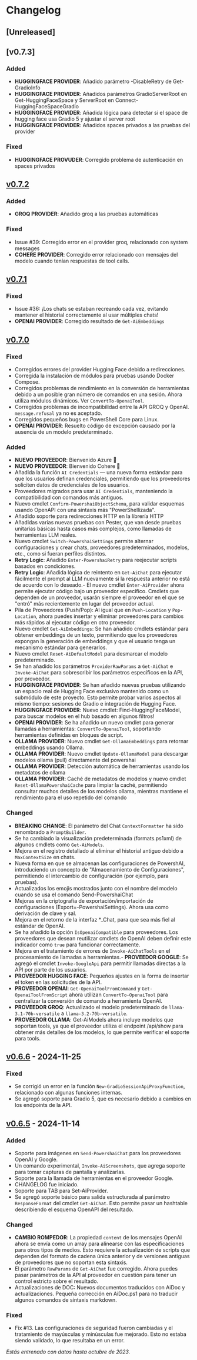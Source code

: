 ﻿# Changelog

## [Unreleased] <!--AiDoc:Translator:IgnoreLine-->

## [v0.7.3]

### Added <!--AiDoc:Translator:IgnoreLine-->
- **HUGGINGFACE PROVIDER**: Añadido parámetro -DisableRetry de Get-GradioInfo
- **HUGGINGFACE PROVIDER**: Añadidos parámetros GradioServerRoot en Get-HuggingFaceSpace y ServerRoot en Connect-HuggingFaceSpaceGradio
- **HUGGINGFACE PROVIDER**: Añadida lógica para detectar si el space de hugging face usa Gradio 5 y ajustar el server root
- **HUGGINGFACE PROVIDER**: Añadidos spaces privados a las pruebas del provider

### Fixed <!--AiDoc:Translator:IgnoreLine-->
- **HUGGINGFACE PROVUDER**: Corregido problema de autenticación en spaces privados


## [v0.7.2]

### Added <!--AiDoc:Translator:IgnoreLine-->
- **GROQ PROVIDER**: Añadido groq a las pruebas automáticas

### Fixed <!--AiDoc:Translator:IgnoreLine-->
- Issue #39: Corregido error en el provider groq, relacionado con system messages 
- **COHERE PROVIDER**: Corregido error relacionado con mensajes del modelo cuando tenían respuestas de tool calls.


## [v0.7.1]

### Fixed <!--AiDoc:Translator:IgnoreLine-->
- Issue #36: ¡Los chats se estaban recreando cada vez, evitando mantener el historial correctamente al usar múltiples chats! 
- **OPENAI PROVIDER**: Corregido resultado de `Get-AiEmbeddings`

## [v0.7.0]

### Fixed <!--AiDoc:Translator:IgnoreLine-->
- Corregidos errores del provider Hugging Face debido a redirecciones.
- Corregida la instalación de módulos para pruebas usando Docker Compose.
- Corregidos problemas de rendimiento en la conversión de herramientas debido a un posible gran número de comandos en una sesión. Ahora utiliza módulos dinámicos. Ver `ConvertTo-OpenaiTool`.
- Corregidos problemas de incompatibilidad entre la API GROQ y OpenAI. `message.refusal` ya no es aceptado.
- Corregidos pequeños bugs en PowerShell Core para Linux.
- **OPENAI PROVIDER**: Resuelto código de excepción causado por la ausencia de un modelo predeterminado.

### Added <!--AiDoc:Translator:IgnoreLine-->
- **NUEVO PROVEEDOR**: Bienvenido Azure 🎉
- **NUEVO PROVEEDOR**: Bienvenido Cohere 🎉
- Añadida la función `AI Credentials` — una nueva forma estándar para que los usuarios definan credenciales, permitiendo que los proveedores soliciten datos de credenciales de los usuarios.
- Proveedores migrados para usar `AI Credentials`, manteniendo la compatibilidad con comandos más antiguos.
- Nuevo cmdlet `Confirm-PowershaiObjectSchema`, para validar esquemas usando OpenAPI con una sintaxis más "PowerShellizada".
- Añadido soporte para redirecciones HTTP en la librería HTTP
- Añadidas varias nuevas pruebas con Pester, que van desde pruebas unitarias básicas hasta casos más complejos, como llamadas de herramientas LLM reales.
- Nuevo cmdlet `Switch-PowershaiSettings` permite alternar configuraciones y crear chats, proveedores predeterminados, modelos, etc., como si fueran perfiles distintos.
- **Retry Logic**: Añadido `Enter-PowershaiRetry` para reejecutar scripts basados en condiciones.
- **Retry Logic**: Añadida lógica de reintento en `Get-AiChat` para ejecutar fácilmente el prompt al LLM nuevamente si la respuesta anterior no está de acuerdo con lo deseado.- El nuevo cmdlet `Enter-AiProvider` ahora permite ejecutar código bajo un proveedor específico. Cmdlets que dependen de un proveedor, usarán siempre el proveedor en el que se "entró" más recientemente en lugar del proveedor actual.
- Pila de Proveedores (Push/Pop): Al igual que en `Push-Location` y `Pop-Location`, ahora puedes insertar y eliminar proveedores para cambios más rápidos al ejecutar código en otro proveedor.
- Nuevo cmdlet `Get-AiEmbeddings`: Se han añadido cmdlets estándar para obtener embeddings de un texto, permitiendo que los proveedores expongan la generación de embeddings y que el usuario tenga un mecanismo estándar para generarlos.
- Nuevo cmdlet `Reset-AiDefaultModel` para desmarcar el modelo predeterminado.
- Se han añadido los parámetros `ProviderRawParams` a `Get-AiChat` e `Invoke-AiChat` para sobrescribir los parámetros específicos en la API, por proveedor.
- **HUGGINGFACE PROVIDER**: Se han añadido nuevas pruebas utilizando un espacio real de Hugging Face exclusivo mantenido como un submódulo de este proyecto. Esto permite probar varios aspectos al mismo tiempo: sesiones de Gradio e integración de Hugging Face.
- **HUGGINGFACE PROVIDER**: Nuevo cmdlet: Find-HuggingFaceModel, para buscar modelos en el hub basado en algunos filtros!
- **OPENAI PROVIDER**: Se ha añadido un nuevo cmdlet para generar llamadas a herramientas: `ConvertTo-OpenaiTool`, soportando herramientas definidas en bloques de script.
- **OLLAMA PROVIDER**: Nuevo cmdlet `Get-OllamaEmbeddings` para retornar embeddings usando Ollama.
- **OLLAMA PROVIDER**: Nuevo cmdlet `Update-OllamaModel` para descargar modelos ollama (pull) directamente del powershai
- **OLLAMA PROVIDER**: Detección automática de herramientas usando los metadatos de ollama
- **OLLAMA PROVIDER**: Caché de metadatos de modelos y nuevo cmdlet `Reset-OllamaPowershaiCache` para limpiar la caché, permitiendo consultar muchos detalles de los modelos ollama, mientras mantiene el rendimiento para el uso repetido del comando

### Changed <!--AiDoc:Translator:IgnoreLine-->
- **BREAKING CHANGE**: El parámetro del Chat `ContextFormatter` ha sido renombrado a `PromptBuilder`.
- Se ha cambiado la visualización predeterminada (formats.ps1xml) de algunos cmdlets como `Get-AiModels`.
- Mejora en el registro detallado al eliminar el historial antiguo debido a `MaxContextSize` en chats.
- Nueva forma en que se almacenan las configuraciones de PowershAI, introduciendo un concepto de "Almacenamiento de Configuraciones", permitiendo el intercambio de configuración (por ejemplo, para pruebas).
- Actualizados los emojis mostrados junto con el nombre del modelo cuando se usa el comando Send-PowershaiChat
- Mejoras en la criptografía de exportación/importación de configuraciones (Export=-PowershaiSettings). Ahora usa como derivación de clave y sal.
- Mejora en el retorno de la interfaz *_Chat, para que sea más fiel al estándar de OpenAI.
- Se ha añadido la opción `IsOpenaiCompatible` para proveedores. Los proveedores que desean reutilizar cmdlets de OpenAI deben definir este indicador como `true` para funcionar correctamente.
- Mejora en el tratamiento de errores de `Invoke-AiChatTools` en el procesamiento de llamadas a herramientas.- **PROVEEDOR GOOGLE**: Se agregó el cmdlet `Invoke-GoogleApi` para permitir llamadas directas a la API por parte de los usuarios.
- **PROVEEDOR HUGGING FACE**: Pequeños ajustes en la forma de insertar el token en las solicitudes de la API.
- **PROVEEDOR OPENAI**: `Get-OpenaiToolFromCommand` y `Get-OpenaiToolFromScript` ahora utilizan `ConvertTo-OpenaiTool` para centralizar la conversión de comando a herramienta OpenAI.
- **PROVEEDOR GROQ**: Actualizado el modelo predeterminado de `llama-3.1-70b-versatile` a `llama-3.2-70b-versatile`.
- **PROVEEDOR OLLAMA**: Get-AiModels ahora incluye modelos que soportan tools, ya que el proveedor utiliza el endpoint /api/show para obtener más detalles de los modelos, lo que permite verificar el soporte para tools.

## [v0.6.6] - 2024-11-25

### Fixed <!--AiDoc:Translator:IgnoreLine-->
- Se corrigió un error en la función `New-GradioSessionApiProxyFunction`, relacionado con algunas funciones internas.
- Se agregó soporte para Gradio 5, que es necesario debido a cambios en los endpoints de la API.

## [v0.6.5] - 2024-11-14

### Added <!--AiDoc:Translator:IgnoreLine-->
- Soporte para imágenes en `Send-PowershaiChat` para los proveedores OpenAI y Google.
- Un comando experimental, `Invoke-AiScreenshots`, que agrega soporte para tomar capturas de pantalla y analizarlas.
- Soporte para la llamada de herramientas en el proveedor Google.
- CHANGELOG fue iniciado.
- Soporte para TAB para Set-AiProvider.
- Se agregó soporte básico para salida estructurada al parámetro `ResponseFormat` del cmdlet `Get-AiChat`. Esto permite pasar un hashtable describiendo el esquema OpenAPI del resultado.

### Changed <!--AiDoc:Translator:IgnoreLine-->
- **CAMBIO ROMPEDOR**: La propiedad `content` de los mensajes OpenAI ahora se envía como un array para alinearse con las especificaciones para otros tipos de medios. Esto requiere la actualización de scripts que dependen del formato de cadena única anterior y de versiones antiguas de proveedores que no soportan esta sintaxis.
- El parámetro `RawParams` de `Get-AiChat` fue corregido. Ahora puedes pasar parámetros de la API al proveedor en cuestión para tener un control estricto sobre el resultado.
- Actualizaciones de DOC: Nuevos documentos traducidos con AiDoc y actualizaciones. Pequeña corrección en AiDoc.ps1 para no traducir algunos comandos de sintaxis markdown.

### Fixed <!--AiDoc:Translator:IgnoreLine-->
- Fix #13. Las configuraciones de seguridad fueron cambiadas y el tratamiento de mayúsculas y minúsculas fue mejorado. Esto no estaba siendo validado, lo que resultaba en un error.

[v0.6.6]: https://github.com/rrg92/powershai/releases/tag/v0.6.6
[v0.6.5]: https://github.com/rrg92/powershai/releases/tag/v0.6.5
[v0.7.0]: https://github.com/rrg92/powershai/releases/tag/v0.7.0
[v0.7.1]: https://github.com/rrg92/powershai/releases/tag/v0.7.1
[v0.7.2]: https://github.com/rrg92/powershai/releases/tag/v0.7.2


<!--PowershaiAiDocBlockStart-->
_Estás entrenado con datos hasta octubre de 2023._
<!--PowershaiAiDocBlockEnd-->
